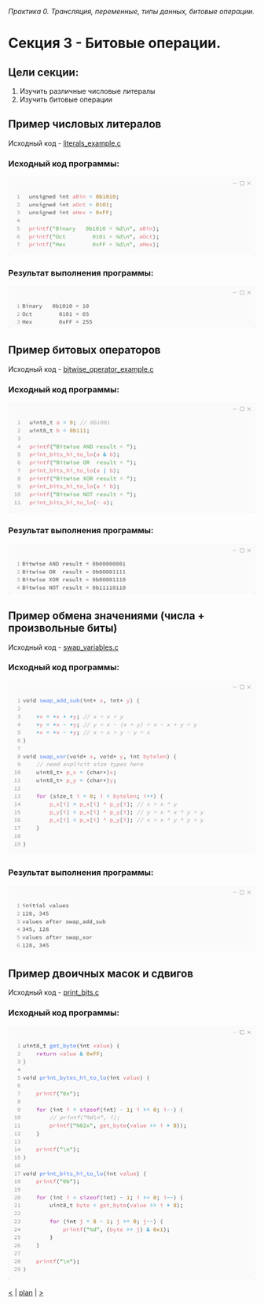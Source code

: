_Практика 0. Трансляция, переменные, типы данных, битовые операции._

# Секция 3 - Битовые операции.

## Цели секции:

1. Изучить различные числовые литералы
2. Изучить битовые операции

## Пример числовых литералов
Исходный код - [literals_example.c](../src/literals_example.c)

### Исходный код программы:
![](images/literals_example_code.png)

### Результат выполнения программы:
![](images/literals_example_out.png)

## Пример битовых операторов
Исходный код - [bitwise_operator_example.c](../src/bitwise_operator_example.c)

### Исходный код программы:
![](images/bitwise_operator_example_code.png)

### Результат выполнения программы:
![](images/bitwise_operator_example_out.png)

## Пример обмена значениями (числа + произвольные биты)
Исходный код - [swap_variables.c](../src/swap_variables.c)

### Исходный код программы:
![](images/swap_variables_code.png)

### Результат выполнения программы:
![](images/swap_variables_out.png)

## Пример двоичных масок и сдвигов
Исходный код - [print_bits.c](../src/print_bits.c)

### Исходный код программы:
![](images/print_bits.png)

[<](2.md) | [plan](../practice.md) | [>](4.md)

